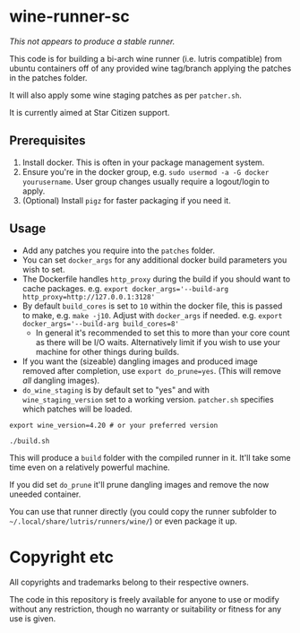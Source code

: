 # wine-runner-sc

_This not appears to produce a stable runner._

This code is for building a bi-arch wine runner (i.e. lutris compatible) from ubuntu containers off of any provided wine tag/branch applying the patches in the patches folder.

It will also apply some wine staging patches as per `patcher.sh`.

It is currently aimed at Star Citizen support.

## Prerequisites

1) Install docker. This is often in your package management system.
2) Ensure you're in the docker group, e.g. `sudo usermod -a -G docker yourusername`. User group changes usually require a logout/login to apply.
3) (Optional) Install `pigz` for faster packaging if you need it.

## Usage

- Add any patches you require into the `patches` folder.
- You can set `docker_args` for any additional docker build parameters you wish to set.
- The Dockerfile handles `http_proxy` during the build if you should want to cache packages. e.g. `export docker_args='--build-arg http_proxy=http://127.0.0.1:3128'`
- By default `build_cores` is set to `10` within the docker file, this is passed to make, e.g. `make -j10`. Adjust with `docker_args` if needed. e.g. `export docker_args='--build-arg build_cores=8'`
  - In general it's recommended to set this to more than your core count as there will be I/O waits. Alternatively limit if you wish to use your machine for other things during builds.
- If you want the (sizeable) dangling images and produced image removed after completion, use `export do_prune=yes`. (This will remove _all_ dangling images).
- `do_wine_staging` is by default set to "yes" and with `wine_staging_version` set to a working version. `patcher.sh` specifies which patches will be loaded.

```
export wine_version=4.20 # or your preferred version

./build.sh
```

This will produce a `build` folder with the compiled runner in it. It'll take some time even on a relatively powerful machine.

If you did set `do_prune` it'll prune dangling images and remove the now uneeded container.

You can use that runner directly (you could copy the runner subfolder to `~/.local/share/lutris/runners/wine/`) or even package it up.

# Copyright etc

All copyrights and trademarks belong to their respective owners.

The code in this repository is freely available for anyone to use or modify without any restriction, though no warranty or suitability or fitness for any use is given.
